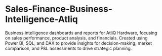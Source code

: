 # Sales-Finance-Business-Intelligence-Atliq
Business intelligence dashboards and reports for AtliQ Hardware, focusing on sales performance, product analysis, and financials. Created using Power BI, SQL, and DAX to provide insights for decision-making, market comparison, and P&amp;L assessments to drive strategic planning.
